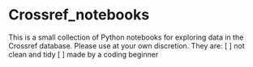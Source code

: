 # Crossref_notebooks
This is a small collection of Python notebooks for exploring data in the Crossref database. 
Please use at your own discretion. 
They are:
[ ] not clean and tidy
[ ] made by a coding beginner
